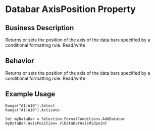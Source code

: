 # Databar AxisPosition Property

## Business Description
Returns or sets the position of the axis of the data bars specified by a conditional formatting rule. Read/write

## Behavior
Returns or sets the position of the axis of the data bars specified by a conditional formatting rule. Read/write

## Example Usage
```vba
Range("A1:A10").Select 
Range("A1:A10").Activate 
 
Set myDataBar = Selection.FormatConditions.AddDatabar 
myDataBar.AxisPosition= xlDataBarAxisMidpoint
```